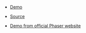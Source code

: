 
* [Demo](https://alexnd.github.io/phaser-hextilemap/map-hex.html)

* [Source](https://github.com/alexnd/phaser-hextilemap/)

* [Demo from official Phaser website](https://phaser.io/examples/v3/view/tilemap/isometric/hexagonal-test)

